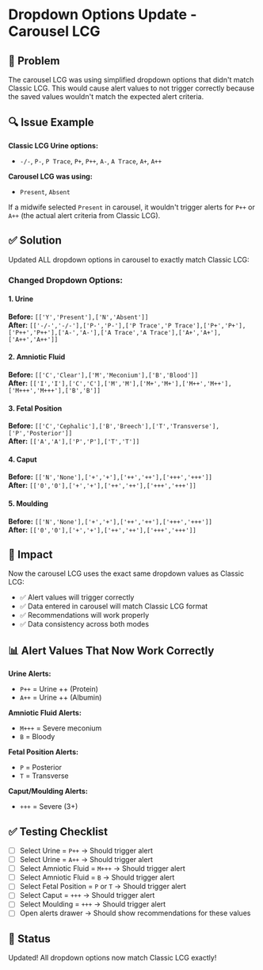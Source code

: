 # Dropdown Options Update - Carousel LCG

## 🐛 Problem
The carousel LCG was using simplified dropdown options that didn't match Classic LCG. This would cause alert values to not trigger correctly because the saved values wouldn't match the expected alert criteria.

## 🔍 Issue Example
**Classic LCG Urine options:**
- `-/-`, `P-`, `P Trace`, `P+`, `P++`, `A-`, `A Trace`, `A+`, `A++`

**Carousel LCG was using:**
- `Present`, `Absent`

If a midwife selected `Present` in carousel, it wouldn't trigger alerts for `P++` or `A++` (the actual alert criteria from Classic LCG).

## ✅ Solution
Updated ALL dropdown options in carousel to exactly match Classic LCG:

### Changed Dropdown Options:

#### 1. Urine
**Before:** `[['Y','Present'],['N','Absent']]`  
**After:** `[['-/-','-/-'],['P-','P-'],['P Trace','P Trace'],['P+','P+'],['P++','P++'],['A-','A-'],['A Trace','A Trace'],['A+','A+'],['A++','A++']]`

#### 2. Amniotic Fluid
**Before:** `[['C','Clear'],['M','Meconium'],['B','Blood']]`  
**After:** `[['I','I'],['C','C'],['M','M'],['M+','M+'],['M++','M++'],['M+++','M+++'],['B','B']]`

#### 3. Fetal Position
**Before:** `[['C','Cephalic'],['B','Breech'],['T','Transverse'],['P','Posterior']]`  
**After:** `[['A','A'],['P','P'],['T','T']]`

#### 4. Caput
**Before:** `[['N','None'],['+','+'],['++','++'],['+++','+++']]`  
**After:** `[['0','0'],['+','+'],['++','++'],['+++','+++']]`

#### 5. Moulding
**Before:** `[['N','None'],['+','+'],['++','++'],['+++','+++']]`  
**After:** `[['0','0'],['+','+'],['++','++'],['+++','+++']]`

## 🎯 Impact
Now the carousel LCG uses the exact same dropdown values as Classic LCG:
- ✅ Alert values will trigger correctly
- ✅ Data entered in carousel will match Classic LCG format
- ✅ Recommendations will work properly
- ✅ Data consistency across both modes

## 📊 Alert Values That Now Work Correctly

**Urine Alerts:**
- `P++` = Urine ++ (Protein)
- `A++` = Urine ++ (Albumin)

**Amniotic Fluid Alerts:**
- `M+++` = Severe meconium
- `B` = Bloody

**Fetal Position Alerts:**
- `P` = Posterior
- `T` = Transverse

**Caput/Moulding Alerts:**
- `+++` = Severe (3+)

## ✅ Testing Checklist
- [ ] Select Urine = `P++` → Should trigger alert
- [ ] Select Urine = `A++` → Should trigger alert
- [ ] Select Amniotic Fluid = `M+++` → Should trigger alert
- [ ] Select Amniotic Fluid = `B` → Should trigger alert
- [ ] Select Fetal Position = `P` or `T` → Should trigger alert
- [ ] Select Caput = `+++` → Should trigger alert
- [ ] Select Moulding = `+++` → Should trigger alert
- [ ] Open alerts drawer → Should show recommendations for these values

## 🚀 Status
Updated! All dropdown options now match Classic LCG exactly!
